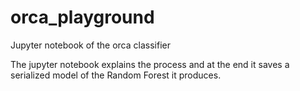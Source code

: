 # orca_playground
Jupyter notebook of the orca classifier

The jupyter notebook explains the process and at the end it saves a serialized model of the Random Forest it produces.
